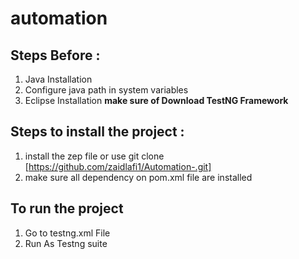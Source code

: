# automation

 ## Steps Before :
1. Java Installation
2. Configure java path in system variables
3. Eclipse Installation
**make sure of Download TestNG Framework**

## Steps to install the project :
1. install the zep file or use git clone [https://github.com/zaidlafi1/Automation-.git]
2. make sure all dependency on pom.xml file are installed   

## To run the project 
1. Go to testng.xml File 
2. Run As Testng suite  
